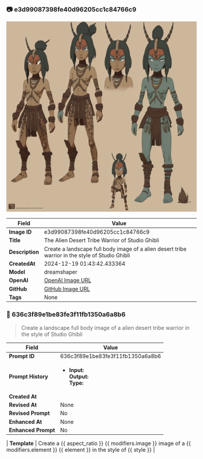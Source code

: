 

### 📷 e3d99087398fe40d96205cc1c84766c9 


![data.id](./e3d99087398fe40d96205cc1c84766c9.jpg)


| Field          | Value                                                                                                                     |
|----------------|---------------------------------------------------------------------------------------------------------------------------|
| **Image ID**             | e3d99087398fe40d96205cc1c84766c9                                                                                                             |
| **Title**           | The Alien Desert Tribe Warrior of Studio Ghibli                                                                                                       |
| **Description**           | Create a landscape full body image of a alien desert tribe warrior in the style of Studio Ghibli                                                                                                       |
| **CreatedAt**        | 2024-12-19 01:43:42.433364                                                                                                        |
| **Model**        | dreamshaper                                                                                                        |
| **OpenAI**         | [OpenAI Image URL](http://192.168.1.85:8081/generated-images/b641650862711.png)                                                                                |
| **GitHub**         | [GitHub Image URL](https://raw.githubusercontent.com/Caneta-Silva/weeb/refs/heads/main/images/e3d99087398fe40d96205cc1c84766c9/e3d99087398fe40d96205cc1c84766c9.jpg)                                                                                |
| **Tags**       | None                                                                                                                   |

### 📜 636c3f89e1be83fe3f11fb1350a6a8b6

> Create a landscape full body image of a alien desert tribe warrior in the style of Studio Ghibli

| Field          | Value                                                                                                                                                                      |
|----------------|----------------------------------------------------------------------------------------------------------------------------------------------------------------------------|
| **Prompt ID**  | 636c3f89e1be83fe3f11fb1350a6a8b6                                                                                                                                                            |
| **Prompt History** | <ul><li>**Input:**  <br> **Output:**  <br> **Type:** </li></ul> |
| **Created At** |                                                                                                                                                    |
| **Revised At** | None                                                                                                                                                   |
| **Revised Prompt** | No                                                                                                                                                                      |
| **Enhanced At** | None                                                                                                                                                  |
| **Enhanced Prompt** | No                                                                                                                                                                    |

| **Template**   | Create a {{ aspect_ratio }} {{ modifiers.image }} image of a {{ modifiers.element }} {{ element }} in the style of {{ style }}                                                                                                                                           |


